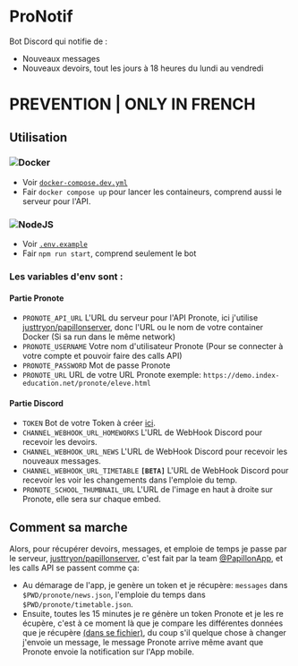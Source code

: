# ProNotif
Bot Discord qui notifie de :
- Nouveaux messages
- Nouveaux devoirs, tout les jours à 18 heures du lundi au vendredi

# PREVENTION | ONLY IN FRENCH 


## Utilisation

### ![Docker](https://img.shields.io/badge/docker-%230db7ed.svg?style=for-the-badge&logo=docker&logoColor=white)

- Voir [`docker-compose.dev.yml`](https://github.com/Piarre/ProNotif-Bot/blob/main/docker-compose.dev.yml)
- Fair `docker compose up` pour lancer les containeurs, comprend aussi le serveur pour l'API.

### ![NodeJS](https://img.shields.io/badge/node.js-6DA55F?style=for-the-badge&logo=node.js&logoColor=white) 
- Voir [`.env.example`](https://github.com/Piarre/ProNotif-Bot/blob/main/.env.example)
- Fair `npm run start`, comprend seulement le bot
  
### Les variables d'env sont :

#### Partie Pronote
- `PRONOTE_API_URL` L'URL du serveur pour l'API Pronote, ici j'utilise [justtryon/papillonserver](https://github.com/PapillonApp/papillon-python), donc l'URL ou le nom de votre container Docker (Si sa run dans le même network)
- `PRONOTE_USERNAME` Votre nom d'utilisateur Pronote (Pour se connecter à votre compte et pouvoir faire des calls API)
- `PRONOTE_PASSWORD` Mot de passe Pronote
- `PRONOTE_URL` URL de votre URL Pronote exemple: `https://demo.index-education.net/pronote/eleve.html`

#### Partie Discord
- `TOKEN` Bot de votre Token à créer [ici](https://discord.com/developers/applications).
- `CHANNEL_WEBHOOK_URL_HOMEWORKS` L'URL de WebHook Discord pour recevoir les devoirs.
- `CHANNEL_WEBHOOK_URL_NEWS` L'URL de WebHook Discord pour recevoir les nouveaux messages.
- `CHANNEL_WEBHOOK_URL_TIMETABLE` **`[BETA]`** L'URL de WebHook Discord pour recevoir les voir les changements dans l'emploie du temp.
- `PRONOTE_SCHOOL_THUMBNAIL_URL` L'URL de l'image en haut à droite sur Pronote, elle sera sur chaque embed.

## Comment sa marche
Alors, pour récupérer devoirs, messages, et emploie de temps je passe par le serveur, [justtryon/papillonserver](https://github.com/PapillonApp/papillon-python), c'est fait par la team [@PapillonApp](https://github.com/PapillonApp), et les calls API se passent comme ça:
- Au démarage de l'app, je genère un token et je récupère: `messages` dans `$PWD/pronote/news.json`, l'emploie du temps dans `$PWD/pronote/timetable.json`.
- Ensuite, toutes les 15 minutes je re génère un token Pronote et je les re écupère, c'est à ce moment là que je compare les différentes données que je récupère [(dans se fichier)](https://github.com/Piarre/ProNotif-Bot/blob/main/src/utils/pronote.ts), du coup s'il quelque chose à changer j'envoie un message, le message Pronote arrive même avant que Pronote envoie la notification sur l'App mobile.
